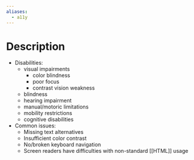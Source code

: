 ```yaml
---
aliases:
  - a11y
---
```

# Description
- Disabilities:
	- visual impairments
		- color blindness
		- poor focus
		- contrast vision weakness
	- blindness
	- hearing impairment
	- manual/motoric limitations
	- mobility restrictions
	- cognitive disabilities
- Common issues:
	- Missing text alternatives
	- Insufficient color contrast
	- No/broken keyboard navigation
	- Screen readers have difficulties with non-standard [[HTML]] usage